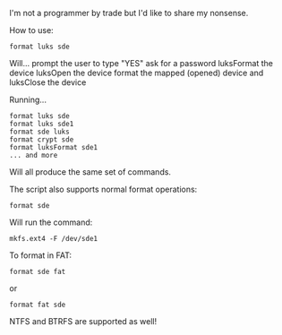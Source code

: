 I'm not a programmer by trade but I'd like to share my nonsense.

How to use:

    format luks sde
Will...
    prompt the user to type "YES"
    ask for a password
    luksFormat the device
    luksOpen the device
    format the mapped (opened) device
    and luksClose the device

Running...

    format luks sde
    format luks sde1
    format sde luks
    format crypt sde
    format luksFormat sde1
    ... and more
Will all produce the same set of commands.

The script also supports normal format operations:

    format sde
Will run the command:

    mkfs.ext4 -F /dev/sde1

To format in FAT:

    format sde fat
or

    format fat sde

NTFS and BTRFS are supported as well!
